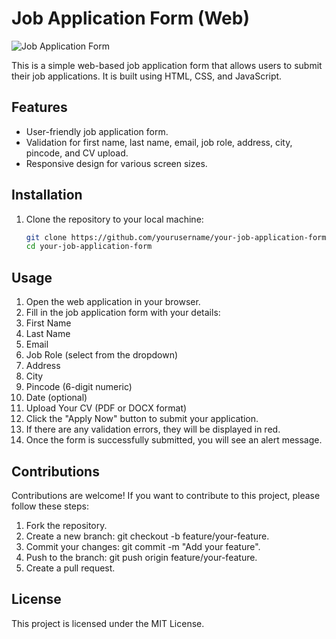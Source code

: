 # Job Application Form (Web)

![Job Application Form](https://cdn.dribbble.com/users/1714897/screenshots/17796733/media/fb7c0761fa2d0b89bcddaef9ca73e1ee.png?resize=1000x750&vertical=center)

This is a simple web-based job application form that allows users to submit their job applications. It is built using HTML, CSS, and JavaScript.

## Features

- User-friendly job application form.
- Validation for first name, last name, email, job role, address, city, pincode, and CV upload.
- Responsive design for various screen sizes.

## Installation

1. Clone the repository to your local machine:

   ```bash
   git clone https://github.com/yourusername/your-job-application-form.git
   cd your-job-application-form

## Usage 

1) Open the web application in your browser.
2) Fill in the job application form with your details:
3) First Name
4) Last Name
5) Email
6) Job Role (select from the dropdown)
7) Address
8) City
9) Pincode (6-digit numeric)
10) Date (optional)
11) Upload Your CV (PDF or DOCX format)
12) Click the "Apply Now" button to submit your application.
13) If there are any validation errors, they will be displayed in red.
14) Once the form is successfully submitted, you will see an alert message.

## Contributions 

Contributions are welcome! If you want to contribute to this project, please follow these steps:

1) Fork the repository.
2) Create a new branch: git checkout -b feature/your-feature.
3) Commit your changes: git commit -m "Add your feature".
4) Push to the branch: git push origin feature/your-feature.
5) Create a pull request.

## License 

This project is licensed under the MIT License.